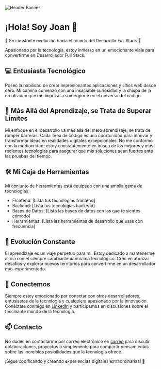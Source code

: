 ![Header Banner](https://s4.krakenfiles.com/uploads/24-08-2023/TYPVjyTneJ/image.png)

# ¡Hola! Soy Joan 👋

🚀 En constante evolución hacia el mundo del Desarrollo Full Stack 🚀

Apasionado por la tecnología, estoy inmerso en un emocionante viaje para convertirme en Desarrollador Full Stack.

## 💻 Entusiasta Tecnológico

Poseo la habilidad de crear impresionantes aplicaciones y sitios web desde cero. Mi camino comenzó con una insaciable curiosidad y la chispa de la creatividad que me impulsó a sumergirme en el universo del código.

## 🌟 Más Allá del Aprendizaje, se Trata de Superar Límites

Mi enfoque en el desarrollo va más allá del mero aprendizaje; se trata de romper barreras. Cada línea de código es una oportunidad para innovar y transformar ideas en realidades digitales excepcionales. No me conformo con la mediocridad; estoy constantemente en busca de las mejores y más recientes tecnologías para asegurar que mis soluciones sean fuertes ante las pruebas del tiempo.

## 🛠️ Mi Caja de Herramientas

Mi conjunto de herramientas está equipado con una amplia gama de tecnologías:

- Frontend: [Lista tus tecnologías frontend]
- Backend: [Lista tus tecnologías backend]
- Bases de Datos: [Lista las bases de datos con las que te sientes cómodo]
- Herramientas: [Lista las herramientas de desarrollo que usas con frecuencia]

## 🌱 Evolución Constante

El aprendizaje es un viaje perpetuo para mí. Estoy dedicado a mantenerme al día con el siempre cambiante panorama tecnológico. Creo en abrazar desafíos y explorar nuevos territorios para convertirme en un desarrollador más experimentado.

## 💬 Conectemos

Siempre estoy emocionado por conectar con otros desarrolladores, entusiastas de la tecnología y cualquiera apasionado por la innovación. Conéctate conmigo en [LinkedIn](https://www.linkedin.com/in/joan-callanaupa-laurente-399a77251) y participemos en discusiones sobre el fascinante mundo de la tecnología.

## 📫 Contacto

No dudes en contactarme por correo electrónico en [correo](joancallanaupalaurente@gmail.com) para discutir colaboraciones, proyectos o simplemente para compartir pensamientos sobre las increíbles posibilidades que la tecnología ofrece.

¡Sigue codificando y creando experiencias digitales extraordinarias! 🚀

